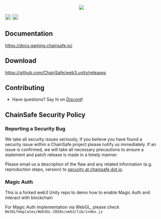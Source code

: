 <p align="center">
  <img src="https://user-images.githubusercontent.com/19412160/121560966-0d6f6f80-c9e6-11eb-87b6-da2308d9b77d.png">
</p>

[<img alt="Discord" src="https://img.shields.io/discord/593655374469660673.svg?style=for-the-badge&label=Discord&logo=discord" height="20">](https://discord.gg/Q6A3YA2)
[<img alt="Twitter" src="https://img.shields.io/twitter/follow/espadrine.svg?style=for-the-badge&label=Twitter&color=1DA1F2" height="20">](https://twitter.com/chainsafeth)

## Documentation
https://docs.gaming.chainsafe.io/

## Download

https://github.com/ChainSafe/web3.unity/releases

## Contributing
- Have questions? Say hi on [Discord](https://discord.gg/Q6A3YA2)!

## ChainSafe Security Policy

### Reporting a Security Bug
We take all security issues seriously, if you believe you have found a security issue within a ChainSafe
project please notify us immediately. If an issue is confirmed, we will take all necessary precautions 
to ensure a statement and patch release is made in a timely manner.

Please email us a description of the flaw and any related information (e.g. reproduction steps, version) to
[security at chainsafe dot io](mailto:security@chainsafe.io).


### Magic Auth
This is a forked web3 Unity repo to demo how to enable Magic Auth and interact with blockchain 

For Magic Auth implementation via WebGL, please check `We3GLTemplates/Web3GL-2020x/web3/lib/index.js`

